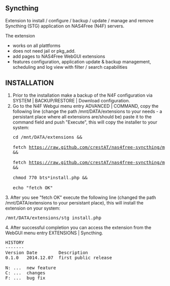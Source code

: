 ﻿Syncthing
---------

Extension to install / configure / backup / update / manage and remove Syncthing (STG) application on NAS4Free (N4F) servers.

The extension
- works on all plattforms
- does not need jail or pkg_add.
- add pages to NAS4Free WebGUI extensions
- features configuration, application update & backup management, scheduling and log view with filter / search capabilities

INSTALLATION
------------
1. Prior to the installation make a backup of the N4F configuration via SYSTEM | BACKUP/RESTORE | Download configuration.
2. Go to the N4F Webgui menu entry ADVANCED | COMMAND, copy the following line (change the path /mnt/DATA/extensions to 
    your needs - a persistant place where all extensions are/should be) paste it to the command field and push "Execute", this will copy the installer to your system:
        <pre>cd /mnt/DATA/extensions && \
fetch https://raw.github.com/crestAT/nas4free-syncthing/master/stg_install.php && \
fetch https://raw.github.com/crestAT/nas4free-syncthing/master/stg-install.php && \
chmod 770 bts*install.php && \
echo "fetch OK"
</pre>
3. After you see "fetch OK" execute the following line (changed the path /mnt/DATA/extensions to your persistant place), this will install the extension on your system: 
        <pre>/mnt/DATA/extensions/stg_install.php</pre>
4. After successful completion you can access the extension from the WebGUI menu entry EXTENSIONS | Syncthing.

<pre>
HISTORY
-------
Version Date        Description
0.1.0   2014.12.07  first public release

N: ...  new feature
C: ...  changes
F: ...  bug fix
</pre>

